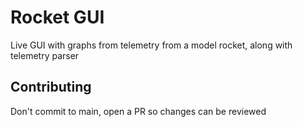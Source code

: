 # Rocket GUI
Live GUI with graphs from telemetry from a model rocket, along with telemetry parser

## Contributing
Don't commit to main, open a PR so changes can be reviewed